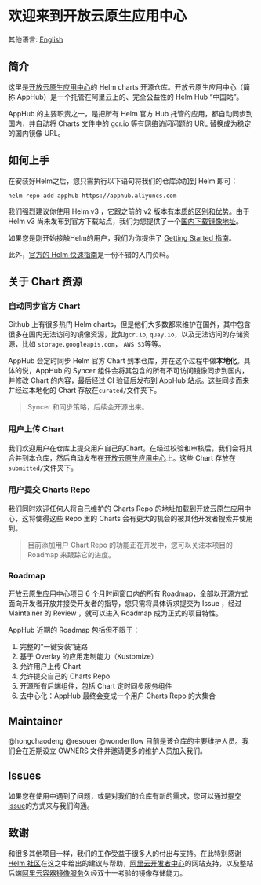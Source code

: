 # 欢迎来到开放云原生应用中心
其他语言: [English](README_en.md)

## 简介 <a name = "about"></a>

这里是[开放云原生应用中心](https://developer.aliyun.com/hub)的 Helm charts 开源仓库。开放云原生应用中心（简称 AppHub）是一个托管在阿里云上的、完全公益性的 Helm Hub “中国站”。

AppHub 的主要职责之一，是把所有 Helm 官方 Hub 托管的应用，都自动同步到国内，并自动将 Charts 文件中的 gcr.io 等有网络访问问题的 URL 替换成为稳定的国内镜像 URL。

## 如何上手 <a name = "getting_started"></a>

在安装好Helm之后，您只需执行以下语句将我们的仓库添加到 Helm 即可：

```
helm repo add apphub https://apphub.aliyuncs.com
```

我们强烈建议你使用 Helm v3 ，它跟之前的 v2 版本[有本质的区别和优势](https://helm.sh/blog/helm-3-preview-pt2/)。由于 Helm v3 尚未发布到官方下载站点，我们为您提供了一个[国内下载镜像地址](https://github.com/cloudnativeapp/workshop/tree/master/kubecon2019china/charts/guestbook#installing-helm-v3)。

如果您是刚开始接触Helm的用户，我们为你提供了 [Getting Started 指南](https://github.com/cloudnativeapp/workshop/tree/master/kubecon2019china/charts/guestbook)。

此外，[官方的 Helm 快速指南](https://helm.sh/docs/using_helm/)是一份不错的入门资料。

## 关于 Chart 资源

### 自动同步官方 Chart

Github 上有很多热门 Helm charts，但是他们大多数都来维护在国外，其中包含很多在国内无法访问的镜像资源，比如`gcr.io`, `quay.io`，以及无法访问的存储资源，比如 `storage.googleapis.com`， `AWS S3`等等。

AppHub 会定时同步 Helm 官方 Chart 到本仓库，并在这个过程中做**本地化**。具体的说，AppHub 的 Syncer 组件会将其包含的所有不可访问镜像同步到国内，并修改 Chart 的内容，最后经过 CI 验证后发布到 AppHub 站点。这些同步而来并经过本地化的 Chart 存放在`curated/`文件夹下。

>  Syncer 和同步策略，后续会开源出来。

### 用户上传 Chart

我们欢迎用户在仓库上提交用户自己的Chart。在经过校验和审核后，我们会将其合并到本仓库，然后自动发布在[开放云原生应用中心](https://developer.aliyun.com/hub)上。这些 Chart 存放在`submitted/`文件夹下。

### 用户提交 Charts Repo

我们同时欢迎任何人将自己维护的 Charts Repo 的地址加载到开放云原生应用中心，这将使得这些 Repo 里的 Charts 会有更大的机会的被其他开发者搜索并使用到。

> 目前添加用户 Chart Repo 的功能正在开发中，您可以关注本项目的 Roadmap 来跟踪它的进度。

### Roadmap

开放云原生应用中心项目 6 个月时间窗口内的所有 Roadmap，全部以[开源方式](https://github.com/cloudnativeapp/charts/projects/4) 面向开发者开放并接受开发者的指导，您只需将具体诉求提交为 Issue ，经过 Maintainer 的 Review ，就可以进入 Roadmap 成为正式的项目特性。

AppHub 近期的 Roadmap 包括但不限于：
1. 完整的“一键安装”链路
2. 基于 Overlay 的应用定制能力（Kustomize）
3. 允许用户上传 Chart
4. 允许提交自己的 Charts Repo
5. 开源所有后端组件，包括 Chart 定时同步服务组件
6. 去中心化：AppHub 最终会变成一个用户 Charts Repo 的大集合


## Maintainer

@hongchaodeng @resouer @wonderflow 目前是该仓库的主要维护人员。我们会在近期设立 OWNERS 文件并邀请更多的维护人员加入我们。

## Issues

如果您在使用中遇到了问题，或是对我们的仓库有新的需求，您可以通过[提交issue](https://github.com/cloudnativeapp/charts/issues/new)的方式来与我们沟通。

## 致谢

和很多其他项目一样，我们的工作受益于很多人的付出与支持。在此特别感谢 [Helm 社区](https://helm.sh)在这之中给出的建议与帮助，[阿里云开发者中心](https://developer.aliyun.com/)的网站支持，以及整站后端[阿里云容器镜像服务](https://help.aliyun.com/product/60716.html)久经双十一考验的镜像存储能力。

